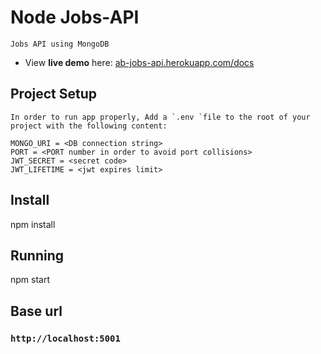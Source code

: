 # Node Jobs-API

    Jobs API using MongoDB

- View **live demo** here: [ab-jobs-api.herokuapp.com/docs](https://ab-jobs-api.herokuapp.com/docs/)

## Project Setup

    In order to run app properly, Add a `.env `file to the root of your project with the following content:

    MONGO_URI = <DB connection string>
    PORT = <PORT number in order to avoid port collisions>
    JWT_SECRET = <secret code>
    JWT_LIFETIME = <jwt expires limit>
    

## Install

npm install

## Running

npm start

## Base url

### `http://localhost:5001`

